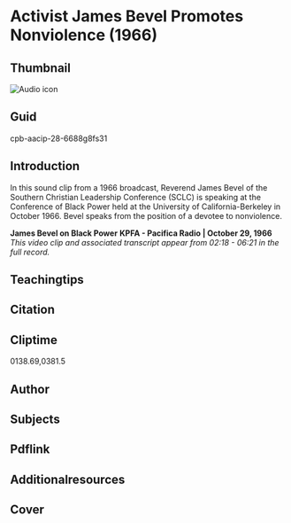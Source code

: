 # Activist James Bevel Promotes Nonviolence (1966)

## Thumbnail

![Audio icon](https://s3.amazonaws.com/americanarchive.org/primary_source_sets/audio-digitized.jpg "Audio icon")


## Guid
cpb-aacip-28-6688g8fs31

## Introduction

In this sound clip from a 1966 broadcast, Reverend James Bevel of the Southern Christian Leadership Conference (SCLC) is speaking at the Conference of Black Power held at the University of California-Berkeley in October 1966. Bevel speaks from the position of a devotee to nonviolence.

<b>James Bevel on Black Power</b>
<b>KPFA - Pacifica Radio | October 29, 1966 </b>
<i>This video clip and associated transcript appear from 02:18 - 06:21 in the full record.</i>

## Teachingtips

## Citation

## Cliptime

0138.69,0381.5

## Author
## Subjects
## Pdflink
## Additionalresources
## Cover

